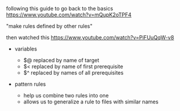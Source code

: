 following this guide to go back to the basics
https://www.youtube.com/watch?v=mQupK2oTPF4


"make rules defined by other rules"


then watched this
https://www.youtube.com/watch?v=PiFUuQqW-v8
- variables
    - $@ replaced by name of target
    - $< replaced by name of first prerequisite
    - $^ replaced by names of all prerequisites

- pattern rules
    - help us combine two rules into one
    - allows us to generalize a rule to files with similar names

